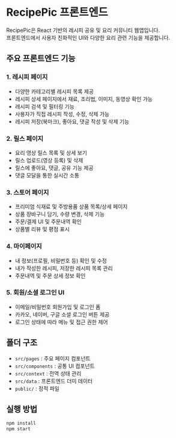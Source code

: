 # RecipePic 프론트엔드

RecipePic은 React 기반의 레시피 공유 및 요리 커뮤니티 웹앱입니다.  
프론트엔드에서 사용자 친화적인 UI와 다양한 요리 관련 기능을 제공합니다.

## 주요 프론트엔드 기능

### 1. 레시피 페이지
- 다양한 카테고리별 레시피 목록 제공
- 레시피 상세 페이지에서 재료, 조리법, 이미지, 동영상 확인 가능
- 레시피 검색 및 필터링 기능
- 사용자가 직접 레시피 작성, 수정, 삭제 가능
- 레시피 저장(북마크), 좋아요, 댓글 작성 및 삭제 기능

### 2. 릴스 페이지
- 요리 영상 릴스 목록 및 상세 보기
- 릴스 업로드(영상 등록) 및 삭제
- 릴스에 좋아요, 댓글, 공유 기능 제공
- 댓글 모달을 통한 실시간 소통

### 3. 스토어 페이지
- 프리미엄 식재료 및 주방용품 상품 목록/상세 페이지
- 상품 장바구니 담기, 수량 변경, 삭제 기능
- 주문/결제 UI 및 주문내역 확인
- 상품별 리뷰 및 평점 표시

### 4. 마이페이지
- 내 정보(프로필, 비밀번호 등) 확인 및 수정
- 내가 작성한 레시피, 저장한 레시피 목록 관리
- 주문내역 및 주문 상세 정보 확인

### 5. 회원/소셜 로그인 UI
- 이메일/비밀번호 회원가입 및 로그인 폼
- 카카오, 네이버, 구글 소셜 로그인 버튼 제공
- 로그인 상태에 따라 메뉴 및 접근 권한 제어

## 폴더 구조

- `src/pages` : 주요 페이지 컴포넌트  
- `src/components` : 공통 UI 컴포넌트  
- `src/context` : 전역 상태 관리  
- `src/data` : 프론트엔드 더미 데이터  
- `public/` : 정적 파일

## 실행 방법

```sh
npm install
npm start
